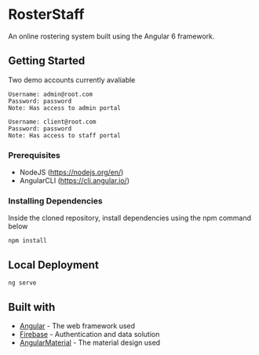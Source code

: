 # RosterStaff

An online rostering system built using the Angular 6 framework.

## Getting Started

Two demo accounts currently avaliable
```
Username: admin@root.com
Password: password
Note: Has access to admin portal
```

```
Username: client@root.com
Password: password
Note: Has access to staff portal
```

### Prerequisites

- NodeJS (https://nodejs.org/en/)
- AngularCLI (https://cli.angular.io/)

### Installing Dependencies

Inside the cloned repository, install dependencies using the npm command below

```
npm install
```

## Local Deployment

```
ng serve
```

## Built with

* [Angular](https://angular.io/) - The web framework used
* [Firebase](https://firebase.google.com/) - Authentication and data solution
* [AngularMaterial](https://material.angular.io/) - The material design used
